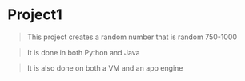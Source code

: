 # Project1

> This project creates a random number that is random 750-1000

> It is done in both Python and Java

> It is also done on both a VM and an app engine
